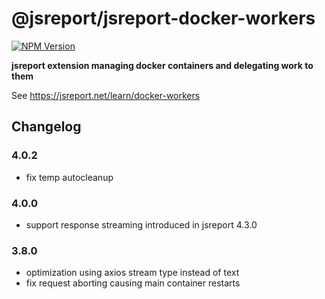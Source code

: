 # @jsreport/jsreport-docker-workers
[![NPM Version](http://img.shields.io/npm/v/@jsreport/jsreport-docker-workers.svg?style=flat-square)](https://npmjs.com/package/@jsreport/jsreport-docker-workers)

**jsreport extension managing docker containers and delegating work to them**

See https://jsreport.net/learn/docker-workers

## Changelog

### 4.0.2

- fix temp autocleanup

### 4.0.0

- support response streaming introduced in jsreport 4.3.0

### 3.8.0

- optimization using axios stream type instead of text
- fix request aborting causing main container restarts
